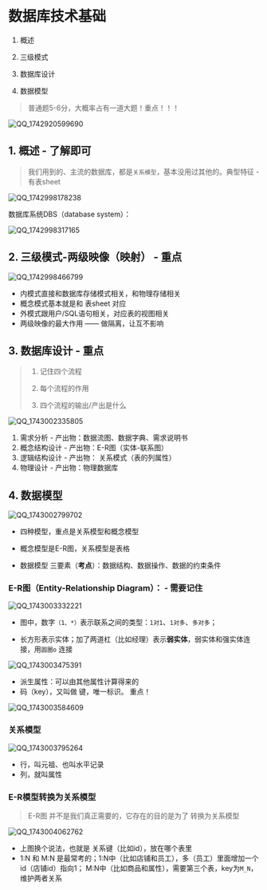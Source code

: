 # 数据库技术基础

1. 概述

2. 三级模式

3. 数据库设计

4. 数据模型

> 普通题5-6分，大概率占有一道大题！重点！！！



![QQ_1742920599690](./assets/QQ_1742920599690.png)



## 1. 概述 - 了解即可

>  我们用到的、主流的数据库，都是`关系模型`，基本没用过其他的。典型特征 - 有表sheet

![QQ_1742998178238](./assets/QQ_1742998178238.png)

数据库系统DBS（database system）：

![QQ_1742998317165](./assets/QQ_1742998317165.png)



## 2. 三级模式-两级映像（映射） - 重点

![QQ_1742998466799](./assets/QQ_1742998466799.png)

- 内模式直接和数据库存储模式相关，和物理存储相关
- 概念模式基本就是和 表sheet 对应
- 外模式跟用户/SQL语句相关，对应表的视图相关
- 两级映像的最大作用 —— 做隔离，让互不影响



## 3. 数据库设计 - 重点

>1. 记住四个流程
>2. 每个流程的作用
>
>3. 四个流程的输出/产出是什么



![QQ_1743002335805](./assets/QQ_1743002335805.png)

1. 需求分析  - 产出物：数据流图、数据字典、需求说明书
2. 概念结构设计 - 产出物：E-R图（实体-联系图）
3. 逻辑结构设计 - 产出物： 关系模式（表的列属性）
4. 物理设计 - 产出物：物理数据库



## 4. 数据模型

![QQ_1743002799702](./assets/QQ_1743002799702.png)

- 四种模型，重点是关系模型和概念模型

- 概念模型是E-R图，关系模型是表格

- 数据模型 三要素（**考点**）：数据结构、数据操作、数据的约束条件



### E-R图（Entity-Relationship Diagram）： - **需要记住**

![QQ_1743003332221](./assets/QQ_1743003332221.png)

- 图中，数字`（1、*）`表示联系之间的类型：`1对1`、`1对多`、`多对多`；

- 长方形表示实体；加了两道杠（比如经理）表示**弱实体**，弱实体和强实体连接，用`圆圈o` 连接

![QQ_1743003475391](./assets/QQ_1743003475391.png)

- 派生属性：可以由其他属性计算得来的
- 码（key），又叫做 键，唯一标识。 重点！



![QQ_1743003584609](./assets/QQ_1743003584609.png)

### 关系模型

![QQ_1743003795264](./assets/QQ_1743003795264.png)

- 行，叫元祖、也叫水平记录
- 列，就叫属性



### E-R模型转换为关系模型

> E-R图 并不是我们真正需要的，它存在的目的是为了 转换为关系模型

![QQ_1743004062762](./assets/QQ_1743004062762.png)

- 上图换个说法，也就是 关系键（比如id），放在哪个表里
- 1:N 和 M:N 是最常考的；1:N中（比如店铺和员工），多（员工）里面增加一个id（店铺id）指向1； M:N中（比如商品和属性），需要第三个表，key为`M_N`，维护两者关系
